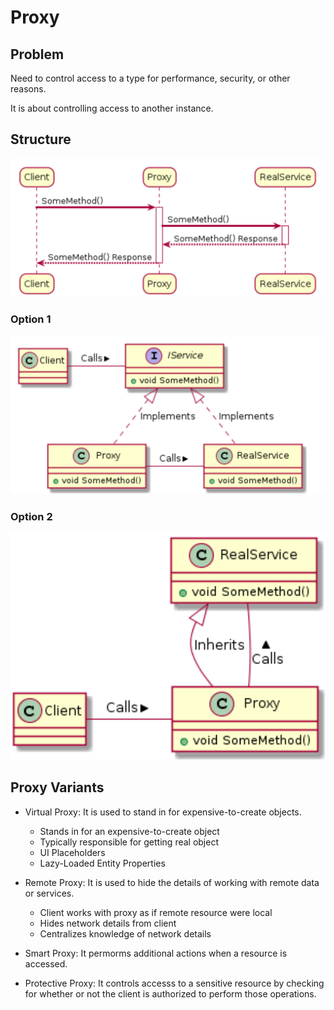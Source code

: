 # Proxy

## Problem

Need to control access to a type for performance, security, or other reasons.

It is about controlling access to another instance.

## Structure

![uml structure 1](/Structural/Proxy/assets/uml.png)

### Option 1

![uml structure 2](/Structural/Proxy/assets/structure.png)

### Option 2

![uml structure 2](/Structural/Proxy/assets/structure2.png)

## Proxy Variants
- Virtual Proxy: It is used to stand in for expensive-to-create objects.
  - Stands in for an expensive-to-create object
  - Typically responsible for getting real object
  - UI Placeholders
  - Lazy-Loaded Entity Properties


- Remote Proxy: It is used to hide the details of working with remote data or services.

  - Client works with proxy as if remote
resource were local
  - Hides network details from client
  - Centralizes knowledge of network details


- Smart Proxy: It permorms additional actions when a resource is accessed.


- Protective Proxy: It controls accesss to a sensitive resource by checking for whether or not the client is authorized to perform those operations.